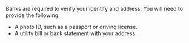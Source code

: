 
Banks are required to verify your identify and address. You will need to provide the following:


* A photo ID, such as a passport or driving license.
* A utility bill or bank statement with your address.


